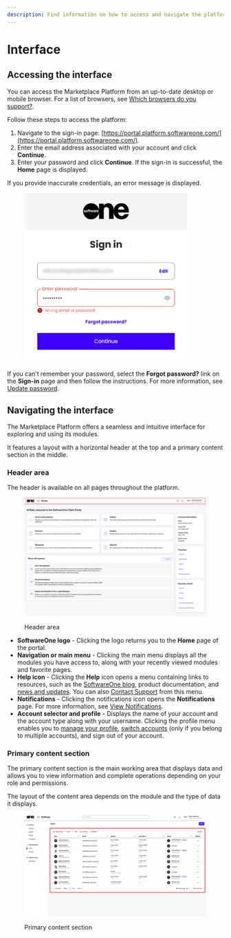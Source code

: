 ```yaml
---
description: Find information on how to access and navigate the platform.
---
```


# Interface

## Accessing the interface

You can access the Marketplace Platform from an up-to-date desktop or mobile browser. For a list of browsers, see [Which browsers do you support?](../../help-and-support/frequently-asked-questions/which-browsers-do-you-support.md).

Follow these steps to access the platform:

1. Navigate to the sign-in page: [https://portal.platform.softwareone.com/](https://portal.platform.softwareone.com/).
2. Enter the email address associated with your account and click **Continue**.
3. Enter your password and click **Continue**. If the sign-in is successful, the **Home** page is displayed.

If you provide inaccurate credentials, an error message is displayed.&#x20;

<figure><img src="../../.gitbook/assets/image (305).png" alt="" width="379"><figcaption></figcaption></figure>

If you can’t remember your password, select the **Forgot password?** link on the **Sign-in** page and then follow the instructions. For more information, see [Update password](basics/update-password.md).

## Navigating the interface

The Marketplace Platform offers a seamless and intuitive interface for exploring and using its modules.

It features a layout with a horizontal header at the top and a primary content section in the middle.

### Header area

The header is available on all pages throughout the platform.

<figure><img src="../../.gitbook/assets/image (297).png" alt=""><figcaption><p>Header area</p></figcaption></figure>

* **SoftwareOne logo** - Clicking the logo returns you to the **Home** page of the portal.
* **Navigation or main menu** - Clicking the main menu displays all the modules you have access to, along with your recently viewed modules and favorite pages.
* **Help icon** - Clicking the **Help** icon opens a menu containing links to resources, such as the [SoftwareOne blog](https://www.softwareone.com/en/blog/articles), product documentation, and [news and updates](https://www.softwareone.com/en/media-releases). You can also [Contact Support](../../help-and-support/getting-support.md) from this menu.
* **Notifications** - Clicking the notifications icon opens the **Notifications** page. For more information, see [View Notifications](basics/view-notifications.md).
* **Account selector and profile** - Displays the name of your account and the account type along with your username. Clicking the profile menu enables you to [manage your profile](basics/manage-profile.md), [switch accounts](basics/switch-account.md) (only if you belong to multiple accounts), and sign out of your account.&#x20;

### Primary content section

The primary content section is the main working area that displays data and allows you to view information and complete operations depending on your role and permissions.&#x20;

The layout of the content area depends on the module and the type of data it displays.&#x20;

<figure><img src="../../.gitbook/assets/image (300).png" alt=""><figcaption><p>Primary content section</p></figcaption></figure>
